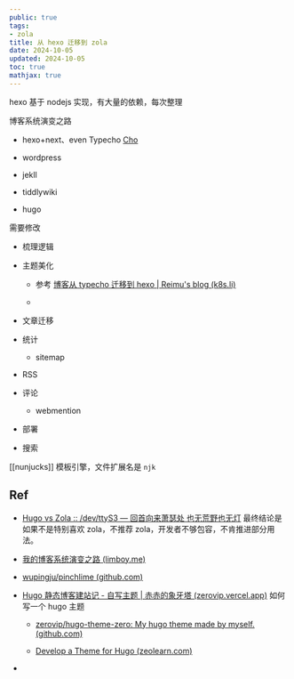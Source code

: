```yaml
---
public: true
tags:
- zola
title: 从 hexo 迁移到 zola
date: 2024-10-05
updated: 2024-10-05
toc: true
mathjax: true
---
```


hexo 基于 nodejs 实现，有大量的依赖，每次整理

博客系统演变之路

  + hexo+next、even Typecho [Cho](https://github.com/pagecho/maupassant/)

  + wordpress

  + jekll

  + tiddlywiki

  + hugo

需要修改

  + 梳理逻辑

  + 主题美化

    + 参考 [博客从 typecho 迁移到 hexo | Reimu's blog (k8s.li)](https://blog.k8s.li/blog-typecho-to-hexo.html)

    + 

  + 文章迁移

  + 统计

    + sitemap

  + RSS

  + 评论

    + webmention

  + 部署

  + 搜索

[[nunjucks]] 模板引擎，文件扩展名是 `njk`

## Ref

  + [Hugo vs Zola :: /dev/ttyS3 — 回首向来萧瑟处 也无荒野也无灯](https://ttys3.dev/post/hugo-vs-zola/) 最终结论是如果不是特别喜欢 zola，不推荐 zola，开发者不够包容，不肯推进部分用法。

  + [我的博客系统演变之路 (limboy.me)](https://limboy.me/posts/my-blog-system/)

  + [wupingju/pinchlime (github.com)](https://github.com/wupingju/pinchlime)

  + [Hugo 静态博客建站记 - 自写主题 | 赤赤的象牙塔 (zerovip.vercel.app)](https://zerovip.vercel.app/zh/18284/) 如何写一个 hugo 主题

    + [zerovip/hugo-theme-zero: My hugo theme made by myself. (github.com)](https://github.com/zerovip/hugo-theme-zero)

    + [Develop a Theme for Hugo (zeolearn.com)](https://www.zeolearn.com/magazine/develop-a-theme-for-hugo)

  + 
